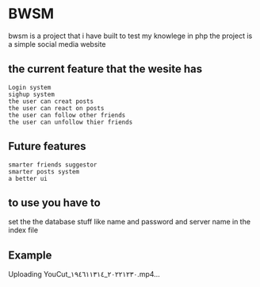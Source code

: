 # BWSM
bwsm is a project that i have built to test my knowlege in php
the project is a simple social media website 
## the current feature that the wesite has  
    Login system 
    sighup system 
    the user can creat posts 
    the user can react on posts 
    the user can follow other friends
    the user can unfollow thier friends
## Future features
    smarter friends suggestor
    smarter posts system
    a better ui 
## to use you have to
set the the database stuff like name and password and server name
in the index file 

## Example

Uploading YouCut_٢٠٢٢١٢٣٠_١٩٤٦١١٣١٤.mp4…

